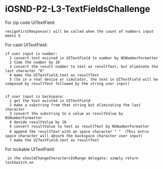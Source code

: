 # iOSND-P2-L3-TextFieldsChallenge

For zip code UITextField:

    resignFirstResponse() will be called when the count of numbers input meets 5
    
    
For cash UITextField:

    if user input is number:
      1 convert text existed in UITextField to number by NSNumberFormatter
      2 time the number by 10
      3 convert the result number to text as resultText, but eliminate the last character "0"
      4 make the UITextField.text as resultText
      5 (So in a real device or simulator, the text in UITextField will be composed by resultText followed by the string user input)


    if user input is backspace:
      1 get the text existed in UITextField
      2 make a substring from that string but eliminating the last character
      3 convert the substring to a value as resultValue by NSNumberFormatter
      4 devide resultValue by 10
      5 convert resultValue to text as resultText by NSNumberFormatter
      6 append the resultText with an space character " " （This extra space character will absorb the backspace character user input)
      7 make the UITextField.text as resultText
      
For lockable UITextField:

     in the shouldChangeCharactersInRange delegate: simply return lockSwitch.on
